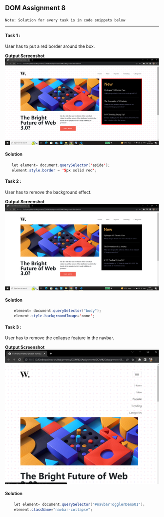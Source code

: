 ## DOM Assignment 8
`Note: Solution for every task is in code snippets below `

---
#### Task 1 :

User has to put a red border around the box.

**Output Screenshot**
![Output Screenshot](./output%20images/output_task1.png)

#### Solution
```java script
   let element= document.querySelector('aside');
   element.style.border = '5px solid red';
```


#### Task 2 :

User has to remove the background effect.

**Output Screenshot**
![Output Screenshot](./output%20images/output_task2.png)

#### Solution
```java script
    element= document.querySelector("body");
    element.style.backgroundImage='none';
```

#### Task 3 :

User has to remove the collapse feature in the navbar.

**Output Screenshot**
![Output Screenshot](./output%20images/output_task3.png)

#### Solution
```java script
    let element= document.querySelector("#navbarTogglerDemo01");
    element.className="navbar-collapse";
```
